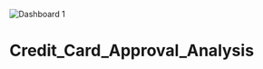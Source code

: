 ![Dashboard 1](https://user-images.githubusercontent.com/60370885/126372917-67c4f64f-2fe0-4e30-9f92-ce75a1b78e97.png)
# Credit_Card_Approval_Analysis
